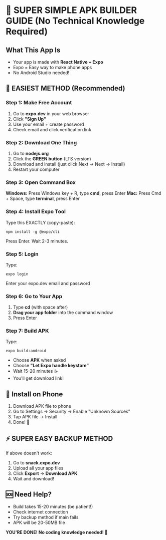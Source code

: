 # 🚀 SUPER SIMPLE APK BUILDER GUIDE (No Technical Knowledge Required)

## What This App Is
- Your app is made with **React Native + Expo**
- Expo = Easy way to make phone apps
- No Android Studio needed!

## 📱 EASIEST METHOD (Recommended)

### Step 1: Make Free Account
1. Go to **expo.dev** in your web browser
2. Click **"Sign Up"**
3. Use your email + create password
4. Check email and click verification link

### Step 2: Download One Thing
1. Go to **nodejs.org**
2. Click the **GREEN button** (LTS version)
3. Download and install (just click Next → Next → Install)
4. Restart your computer

### Step 3: Open Command Box
**Windows:** Press Windows key + R, type **cmd**, press Enter
**Mac:** Press Cmd + Space, type **terminal**, press Enter

### Step 4: Install Expo Tool
Type this EXACTLY (copy-paste):
```
npm install -g @expo/cli
```
Press Enter. Wait 2-3 minutes.

### Step 5: Login
Type:
```
expo login
```
Enter your expo.dev email and password

### Step 6: Go to Your App
1. Type **cd** (with space after)
2. **Drag your app folder** into the command window
3. Press Enter

### Step 7: Build APK
Type:
```
expo build:android
```
- Choose **APK** when asked
- Choose **"Let Expo handle keystore"**
- Wait 15-20 minutes ☕
- You'll get download link!

## 📲 Install on Phone
1. Download APK file to phone
2. Go to Settings → Security → Enable "Unknown Sources"
3. Tap APK file → Install
4. Done! 🎉

## ⚡ SUPER EASY BACKUP METHOD
If above doesn't work:
1. Go to **snack.expo.dev**
2. Upload all your app files
3. Click **Export** → **Download APK**
4. Wait and download!

## 🆘 Need Help?
- Build takes 15-20 minutes (be patient!)
- Check internet connection
- Try backup method if main fails
- APK will be 20-50MB file

**YOU'RE DONE! No coding knowledge needed! 🎊**
